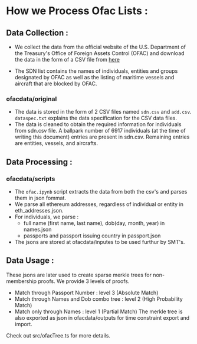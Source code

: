 # How we Process Ofac Lists :

## Data Collection : 
- We collect the data from the official website of the U.S. Department of the Treasury's Office of Foreign Assets Control (OFAC) and download the data in the form of a CSV file from [here](https://sanctionslist.ofac.treas.gov/Home/SdnList)

- The SDN list contains the names of individuals, entities and groups designated by OFAC as well as the listing of maritime vessels and aircraft that are blocked by OFAC.

### ofacdata/original
- The data is stored in the form of 2 CSV files named `sdn.csv` and `add.csv`. `dataspec.txt` explains the data specification for the CSV data files.
- The data is cleaned to obtain the required information for individuals from sdn.csv file.
A ballpark number of 6917 individuals (at the time of writing this document) entries are present in sdn.csv. Remaining entries are entities, vessels, and aircrafts. 

## Data Processing :

### ofacdata/scripts
- The `ofac.ipynb` script extracts the data from both the csv's and parses them in json fommat. 
- We parse all ethereum addresses, regardless of individual or entity in eth_addresses.json.
- For individuals, we parse : 
    - full name (first name, last name), dob(day, month, year) in names.json
    - passports and passport issuing country in passport.json
- The jsons are stored at ofacdata/inputes to be used furthur by SMT's.

## Data Usage :
These jsons are later used to create sparse merkle trees for non-membership proofs. We provide 3 levels of proofs.
- Match through Passport Number  : level 3 (Absolute Match)
- Match through Names and Dob combo tree : level 2 (High Probability Match)
- Match only through Names : level 1 (Partial Match)
The merkle tree is also exported as json in ofacdata/outputs for time constraint export and import.

Check out src/ofacTree.ts for more details.<br>
